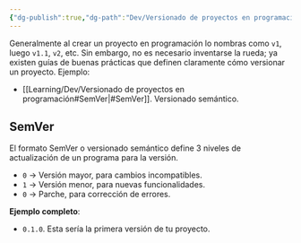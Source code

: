 ```yaml
---
{"dg-publish":true,"dg-path":"Dev/Versionado de proyectos en programación.md","permalink":"/dev/versionado-de-proyectos-en-programacion/","created":"2024-09-21T12:11","updated":"2024-09-21T18:21"}
---
```


Generalmente al crear un proyecto en programación lo nombras como `v1`, luego `v1.1`, `v2`, etc. Sin embargo, no es necesario inventarse la rueda; ya existen guías de buenas prácticas que definen claramente cómo versionar un proyecto. Ejemplo:
- [[Learning/Dev/Versionado de proyectos en programación#SemVer\|#SemVer]]. Versionado semántico.

## SemVer
El formato SemVer o versionado semántico define 3 niveles de actualización de un programa para la versión.
- `0` → Versión mayor, para cambios incompatibles.
- `1` → Versión menor, para nuevas funcionalidades.
- `0` → Parche, para corrección de errores.

**Ejemplo completo**:
- `0.1.0`. Esta sería la primera versión de tu proyecto.